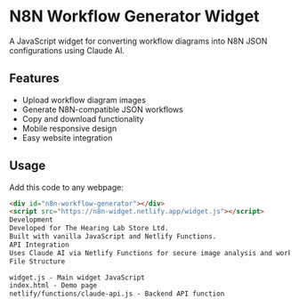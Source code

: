 # N8N Workflow Generator Widget

A JavaScript widget for converting workflow diagrams into N8N JSON configurations using Claude AI.

## Features
- Upload workflow diagram images
- Generate N8N-compatible JSON workflows
- Copy and download functionality
- Mobile responsive design
- Easy website integration

## Usage
Add this code to any webpage:

```html
<div id="n8n-workflow-generator"></div>
<script src="https://n8n-widget.netlify.app/widget.js"></script>
Development
Developed for The Hearing Lab Store Ltd.
Built with vanilla JavaScript and Netlify Functions.
API Integration
Uses Claude AI via Netlify Functions for secure image analysis and workflow generation.
File Structure

widget.js - Main widget JavaScript
index.html - Demo page
netlify/functions/claude-api.js - Backend API function
